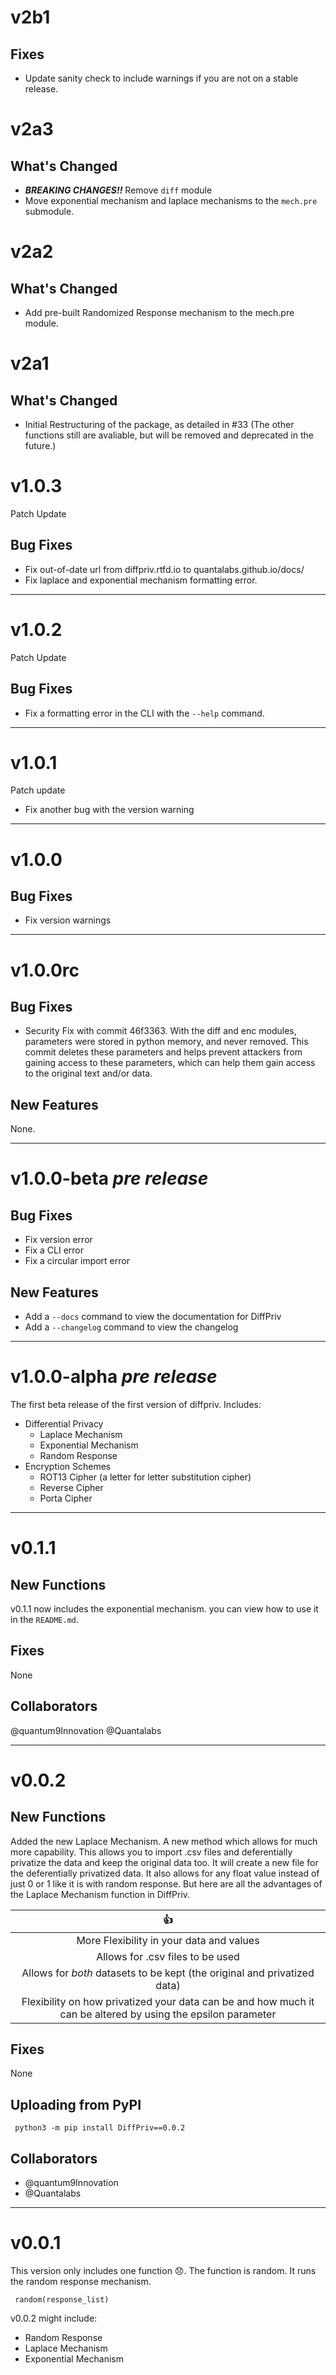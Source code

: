 # v2b1

## Fixes
* Update sanity check to include warnings if you are not on a stable release.

# v2a3

## What's Changed
* **_BREAKING CHANGES!!_** Remove `diff` module
* Move exponential mechanism and laplace mechanisms to the `mech.pre` submodule.

# v2a2

## What's Changed
* Add pre-built Randomized Response mechanism to the mech.pre module. 

# v2a1
## What's Changed
* Initial Restructuring of the package, as detailed in #33 (The other functions still are avaliable, but will be removed and deprecated in the future.)

# v1.0.3
Patch Update

## Bug Fixes
 - Fix out-of-date url from diffpriv.rtfd.io to quantalabs.github.io/docs/
 - Fix laplace and exponential mechanism formatting error.

---

# v1.0.2
Patch Update
## Bug Fixes
- Fix a formatting error in the CLI with the `--help` command. 

---
# v1.0.1
Patch update
- Fix another bug with the version warning

---
# v1.0.0

## Bug Fixes
- Fix version warnings

---

# v1.0.0rc
## Bug Fixes
- Security Fix with commit 46f3363.
    With the diff and enc modules, parameters were stored in python memory, and never removed. This commit deletes these parameters and helps prevent attackers from gaining access to these parameters, which can help them gain access to the original text and/or data.

## New Features
None.


---

# v1.0.0-beta _pre release_
## Bug Fixes
- Fix version error
- Fix a CLI error
- Fix a circular import error

## New Features
- Add a `--docs` command to view the documentation for DiffPriv
- Add a `--changelog` command to view the changelog

---
# v1.0.0-alpha _pre release_
The first beta release of the first version of diffpriv. Includes:
- Differential Privacy
  - Laplace Mechanism
  - Exponential Mechanism
  - Random Response
- Encryption Schemes
  - ROT13 Cipher (a letter for letter substitution cipher)
  - Reverse Cipher
  - Porta Cipher

---

# v0.1.1
## New Functions

v0.1.1 now includes the exponential mechanism. you can view how to use it in the `README.md`.

## Fixes

None

## Collaborators

@quantum9Innovation 
@Quantalabs 

---
# **v0.0.2**
## New Functions

Added the new Laplace Mechanism. A new method which allows for much more capability. This allows you to import .csv files and deferentially privatize the data and keep the original data too.  It will create a new file for the deferentially privatized data. It also allows for any float value instead of just 0 or 1 like it is with random response. But here are all the advantages of the Laplace Mechanism function in DiffPriv.

| :+1: |
| :----: |
| More Flexibility in your data and values | 
| Allows for .csv files to be used |
| Allows for _both_ datasets to be kept (the original and privatized data) |
| Flexibility on how privatized your data can be and how much it can be altered by using the epsilon parameter |

## Fixes

None

## Uploading from PyPI

     python3 -m pip install DiffPriv==0.0.2

## Collaborators

- @quantum9Innovation 
- @Quantalabs 

---
# **v0.0.1**

This version only includes one function 😞. The function is random. It runs the random response mechanism.

     random(response_list)

v0.0.2 might include:

- Random Response
- Laplace Mechanism
- Exponential Mechanism
